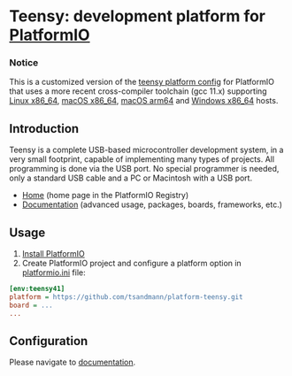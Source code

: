 # Teensy: development platform for [PlatformIO](https://platformio.org)

### Notice
This is a customized version of the [teensy platform config](https://github.com/platformio/platform-teensy) for PlatformIO that uses a more recent cross-compiler toolchain (gcc 11.x) supporting [Linux x86_64](https://github.com/tsandmann/arm-cortexm-toolchain-linux), [macOS x86_64](https://github.com/tsandmann/arm-cortexm-toolchain-mac), [macOS arm64](https://github.com/tsandmann/arm-cortexm-toolchain-macos-arm64) and [Windows x86_64](https://github.com/tsandmann/arm-cortexm-toolchain-win64) hosts.

## Introduction
Teensy is a complete USB-based microcontroller development system, in a very small footprint, capable of implementing many types of projects. All programming is done via the USB port. No special programmer is needed, only a standard USB cable and a PC or Macintosh with a USB port.

* [Home](https://registry.platformio.org/platforms/platformio/teensy) (home page in the PlatformIO Registry)
* [Documentation](https://docs.platformio.org/page/platforms/teensy.html) (advanced usage, packages, boards, frameworks, etc.)

## Usage

1. [Install PlatformIO](https://platformio.org)
2. Create PlatformIO project and configure a platform option in [platformio.ini](https://docs.platformio.org/page/projectconf.html) file:

```ini
[env:teensy41]
platform = https://github.com/tsandmann/platform-teensy.git
board = ...
...
```

## Configuration

Please navigate to [documentation](https://docs.platformio.org/page/platforms/teensy.html).
